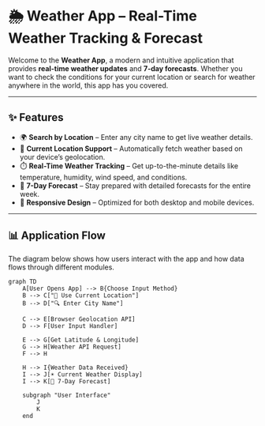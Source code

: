 # 🌦️ Weather App – Real-Time Weather Tracking & Forecast

Welcome to the **Weather App**, a modern and intuitive application that provides **real-time weather updates** and **7-day forecasts**. Whether you want to check the conditions for your current location or search for weather anywhere in the world, this app has you covered.

---

## ✨ Features

- 🌍 **Search by Location** – Enter any city name to get live weather details.  
- 📍 **Current Location Support** – Automatically fetch weather based on your device’s geolocation.  
- ⏱️ **Real-Time Weather Tracking** – Get up-to-the-minute details like temperature, humidity, wind speed, and conditions.  
- 📅 **7-Day Forecast** – Stay prepared with detailed forecasts for the entire week.  
- 📱 **Responsive Design** – Optimized for both desktop and mobile devices.  

---

## 📊 Application Flow

The diagram below shows how users interact with the app and how data flows through different modules.

```mermaid
graph TD
    A[User Opens App] --> B{Choose Input Method}
    B --> C["📍 Use Current Location"]
    B --> D["🔍 Enter City Name"]

    C --> E[Browser Geolocation API]
    D --> F[User Input Handler]

    E --> G[Get Latitude & Longitude]
    G --> H[Weather API Request]
    F --> H

    H --> I{Weather Data Received}
    I --> J[☀️ Current Weather Display]
    I --> K[📅 7-Day Forecast]

    subgraph "User Interface"
        J
        K
    end
